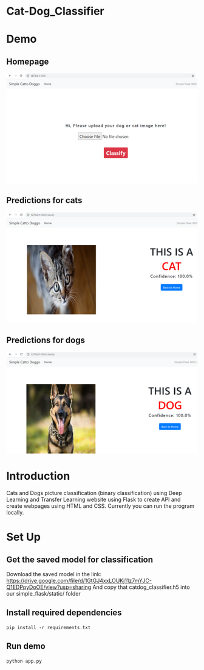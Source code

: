 # Cat-Dog_Classifier
# Demo 
## Homepage

![Home](https://github.com/phminh151/Cat-Dog_Classifier/blob/master/results/Home.PNG "Homepage")

## Predictions for cats

![Cat-result](https://github.com/phminh151/Cat-Dog_Classifier/blob/master/results/cat.PNG "Cat-result")

## Predictions for dogs

![Dog-result](https://github.com/phminh151/Cat-Dog_Classifier/blob/master/results/dog.PNG "Dog-result")


# Introduction
Cats and Dogs picture classification (binary classification) using Deep Learning and Transfer Learning website using Flask to create API and create webpages using HTML and CSS. Currently you can run the program locally.

# Set Up
## Get the saved model for classification
Download the saved model in the link: https://drive.google.com/file/d/1GtGJ4xxLOUKj11z7mYJC-Q1EDPpyDoOE/view?usp=sharing
And copy that catdog_classifier.h5 into our simple_flask/static/ folder
## Install required dependencies
```
pip install -r requirements.txt
```

## Run demo 
```
python app.py
```

